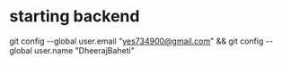 # starting backend 
git config --global user.email "yes734900@gmail.com" &&  git config --global user.name "DheerajBaheti"